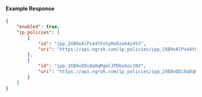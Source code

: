<!-- Code generated for API Clients. DO NOT EDIT. -->

#### Example Response

```json
{
	"enabled": true,
	"ip_policies": [
		{
			"id": "ipp_2XB9xAlPx44tFe5yHoDze64y4VJ",
			"uri": "https://api.ngrok.com/ip_policies/ipp_2XB9xAlPx44tFe5yHoDze64y4VJ"
		},
		{
			"id": "ipp_2XB9xDDi8q0qMgmlJPDbsGoc1N3",
			"uri": "https://api.ngrok.com/ip_policies/ipp_2XB9xDDi8q0qMgmlJPDbsGoc1N3"
		}
	]
}
```
